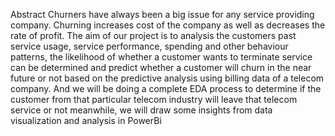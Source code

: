 Abstract
Churners have always been a big issue for any service providing company. Churning 
increases cost of the company as well as decreases the rate of profit. The aim of our 
project is to analysis the customers past service usage, service performance, spending 
and other behaviour patterns, the likelihood of whether a customer wants to terminate 
service can be determined and predict whether a customer will churn in the near future 
or not based on the predictive analysis using billing data of a telecom company. And 
we will be doing a complete EDA process to determine if the customer from that 
particular telecom industry will leave that telecom service or not meanwhile, we will 
draw some insights from data visualization and analysis in PowerBi

